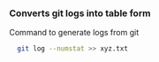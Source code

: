 ### Converts git logs into table form

Command to generate logs from git
```bash
  git log --numstat >> xyz.txt
   ```

   